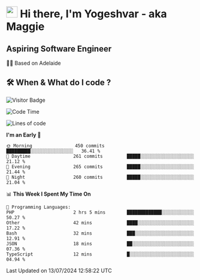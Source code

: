 <h1><img src="https://emojis.slackmojis.com/emojis/images/1531849430/4246/blob-sunglasses.gif?1531849430" width="30"/> Hi there, I'm Yogeshvar - aka Maggie</h1>

## Aspiring Software Engineer
🏂🏻  Based on Adelaide 

## 🛠 When & What do I code ?  

![Visitor Badge](https://visitor-badge.feriirawann.repl.co?username=yogeshvar&repo=yogeshvar&label=Visitors&style=plastic&color=%23457BFF&contentType=svg)

<!--START_SECTION:waka-->
![Code Time](http://img.shields.io/badge/Code%20Time-2%2C909%20hrs%2026%20mins-blue)

![Lines of code](https://img.shields.io/badge/From%20Hello%20World%20I%27ve%20Written-4.2%20million%20lines%20of%20code-blue)

**I'm an Early 🐤** 

```text
🌞 Morning                450 commits         █████████░░░░░░░░░░░░░░░░   36.41 % 
🌆 Daytime                261 commits         █████░░░░░░░░░░░░░░░░░░░░   21.12 % 
🌃 Evening                265 commits         █████░░░░░░░░░░░░░░░░░░░░   21.44 % 
🌙 Night                  260 commits         █████░░░░░░░░░░░░░░░░░░░░   21.04 % 
```


📊 **This Week I Spent My Time On** 

```text
💬 Programming Languages: 
PHP                      2 hrs 5 mins        █████████████░░░░░░░░░░░░   50.27 % 
Other                    42 mins             ████░░░░░░░░░░░░░░░░░░░░░   17.22 % 
Bash                     32 mins             ███░░░░░░░░░░░░░░░░░░░░░░   12.91 % 
JSON                     18 mins             ██░░░░░░░░░░░░░░░░░░░░░░░   07.36 % 
TypeScript               12 mins             █░░░░░░░░░░░░░░░░░░░░░░░░   04.94 % 
```


 Last Updated on 13/07/2024 12:58:22 UTC
<!--END_SECTION:waka-->
